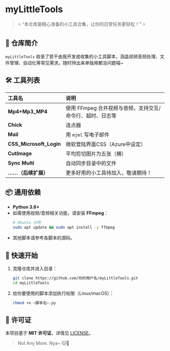 # myLittleTools

> ⭐️ “本仓库是精心准备的小工具合集，让你的日常任务更轻松！” ⭐️  

## 🐾 仓库简介

`myLittleTools` 收录了若干由我开发或收集的小工具脚本，涵盖视频音频处理、文件管理、自动化等常见需求。随时拎出来单独用都没问题喵~

## 🛠️ 工具列表

| 工具名                     | 说明                                                                  |
|:------------------------|:-----------------------------------                                     |
| **Mp4+Mp3_MP4**         | 使用 FFmpeg 合并视频与音频，支持交互/命令行、超时、日志等                   |
| **Chick**               | 连点器                                                                  | 
| **Mail**                | 用 `mjml` 写电子邮件                                                     | 
| **CSS_Microsoft_Login** | 微软登陆界面CSS（Azure中设定）                                            |  
| **CutImage**            | 平均剪切图片为五张（横）                                                  |
| **Sync Multi**          | 自动同步目录中的文件                                                      |
| **……（后续扩展）**       | 更多好用的小工具待加入，敬请期待！                                         |     

## 📦 通用依赖

- **Python 3.6+**  
- 如需使用视频/音频相关功能，请安装 **FFmpeg**：  
  ```bash
  # Ubuntu 示例
  sudo apt update && sudo apt install -y ffmpeg
  ```
- 其他脚本请参考各脚本的源码。

## 🚀 快速开始

1. 克隆仓库并进入目录：  
   ```bash
   git clone https://github.com/你的用户名/myLittleTools.git
   cd myLittleTools
   ```
2. 给你要使用的脚本添加执行权限（Linux/macOS）：  
   ```bash
   chmod +x <脚本名>.py
   ```


## 📜 许可证

本项目基于 **MIT 许可证**，详情见 [LICENSE](LICENSE)。

> Not Any More. Nya~ 😽💖  

